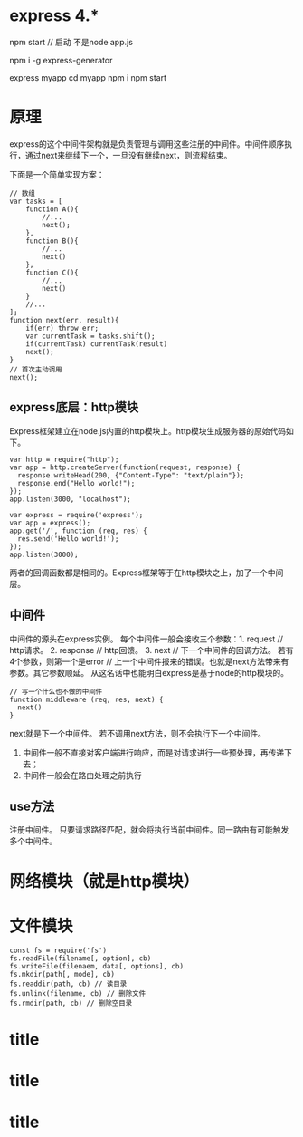 # express 4.*

npm start // 启动 不是node app.js

npm i -g express-generator

express myapp
cd myapp
npm i
npm start

# 原理

express的这个中间件架构就是负责管理与调用这些注册的中间件。中间件顺序执行，通过next来继续下一个，一旦没有继续next，则流程结束。

下面是一个简单实现方案：
```
// 数组
var tasks = [
    function A(){
        //...
        next();
    },
    function B(){
        //...
        next()
    },
    function C(){
        //...
        next()
    }
    //...
];
function next(err, result){
    if(err) throw err;
    var currentTask = tasks.shift();
    if(currentTask) currentTask(result)
    next();
}
// 首次主动调用
next();
```

## express底层：http模块

Express框架建立在node.js内置的http模块上。http模块生成服务器的原始代码如下。

```
var http = require("http");
var app = http.createServer(function(request, response) {
  response.writeHead(200, {"Content-Type": "text/plain"});
  response.end("Hello world!");
});
app.listen(3000, "localhost");
```
```
var express = require('express');
var app = express();
app.get('/', function (req, res) {
  res.send('Hello world!');
});
app.listen(3000);
```
两者的回调函数都是相同的。Express框架等于在http模块之上，加了一个中间层。

## 中间件

中间件的源头在express实例。
每个中间件一般会接收三个参数：1. request // http请求。 2. response // http回馈。 3. next // 下一个中间件的回调方法。
若有4个参数，则第一个是error // 上一个中间件报来的错误。也就是next方法带来有参数。其它参数顺延。
从这名话中也能明白express是基于node的http模块的。

```
// 写一个什么也不做的中间件
function middleware (req, res, next) {
  next()
}
```

next就是下一个中间件。
若不调用next方法，则不会执行下一个中间件。

1. 中间件一般不直接对客户端进行响应，而是对请求进行一些预处理，再传递下去；
2. 中间件一般会在路由处理之前执行

## use方法

注册中间件。
只要请求路径匹配，就会将执行当前中间件。同一路由有可能触发多个中间件。

# 网络模块（就是http模块）

# 文件模块

```
const fs = require('fs')
fs.readFile(filename[, option], cb)
fs.writeFile(filenaem, data[, options], cb)
fs.mkdir(path[, mode], cb)
fs.readdir(path, cb) // 读目录
fs.unlink(filename, cb) // 删除文件
fs.rmdir(path, cb) // 删除空目录
```


# title
# title
# title
